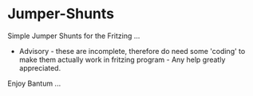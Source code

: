# Jumper-Shunts

Simple Jumper Shunts for the Fritzing ...

* Advisory - these are incomplete, therefore do need some 'coding' to make them actually work in fritzing program - Any help greatly appreciated.

Enjoy Bantum ...
